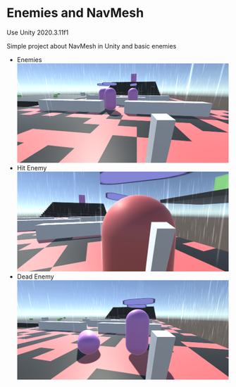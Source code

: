 # Enemies and NavMesh
Use Unity 2020.3.11f1

Simple project about NavMesh in Unity and basic enemies

- Enemies
![Screenshot_Enemies](https://github.com/VladimirShat/Enemies-and-NavMesh/raw/main/Screenshots/Screenshot_Enemies.png)
- Hit Enemy
![Screenshot_Enemies](https://github.com/VladimirShat/Enemies-and-NavMesh/raw/main/Screenshots/Screenshot_HitEnemy.png)
- Dead Enemy
![Screenshot_Enemies](https://github.com/VladimirShat/Enemies-and-NavMesh/raw/main/Screenshots/Screenshot_DeadEnemy.png)
